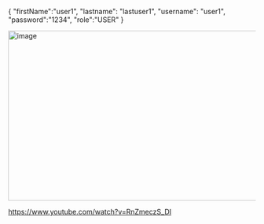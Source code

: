 {
"firstName":"user1",
"lastname": "lastuser1",
"username": "user1",
"password":"1234",
"role":"USER"
}

<img width="687" height="346" alt="image" src="https://github.com/user-attachments/assets/225064c9-528a-49a0-bf14-1677776a3f20" />

https://www.youtube.com/watch?v=RnZmeczS_DI
